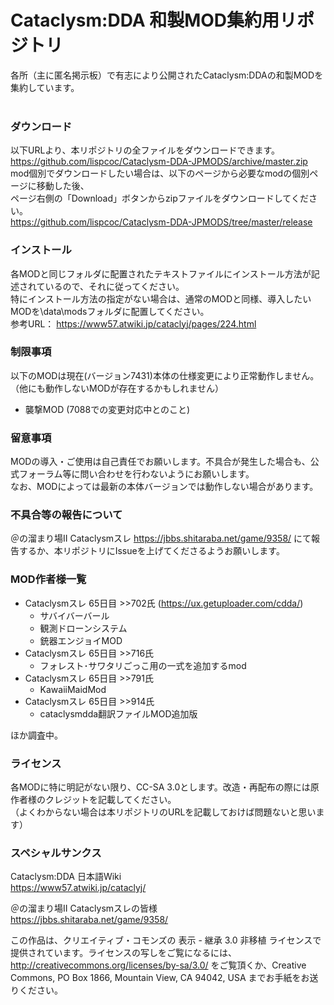 
Cataclysm:DDA 和製MOD集約用リポジトリ
=================================

各所（主に匿名掲示板）で有志により公開されたCataclysm:DDAの和製MODを集約しています。<br>
<br>
### ダウンロード
以下URLより、本リポジトリの全ファイルをダウンロードできます。<br>
https://github.com/lispcoc/Cataclysm-DDA-JPMODS/archive/master.zip<br>
mod個別でダウンロードしたい場合は、以下のページから必要なmodの個別ページに移動した後、<br>
ページ右側の「Download」ボタンからzipファイルをダウンロードしてください。<br>
https://github.com/lispcoc/Cataclysm-DDA-JPMODS/tree/master/release<br>

### インストール
各MODと同じフォルダに配置されたテキストファイルにインストール方法が記述されているので、それに従ってください。<br>
特にインストール方法の指定がない場合は、通常のMODと同様、導入したいMODを\data\modsフォルダに配置してください。<br>
参考URL： https://www57.atwiki.jp/cataclyj/pages/224.html<br>

### 制限事項
以下のMODは現在(バージョン7431)本体の仕様変更により正常動作しません。<br>
（他にも動作しないMODが存在するかもしれません）<br>
* 襲撃MOD (7088での変更対応中とのこと)

### 留意事項
MODの導入・ご使用は自己責任でお願いします。不具合が発生した場合も、公式フォーラム等に問い合わせを行わないようにお願いします。<br>
なお、MODによっては最新の本体バージョンでは動作しない場合があります。<br>

### 不具合等の報告について
＠の溜まり場II Cataclysmスレ https://jbbs.shitaraba.net/game/9358/ にて報告するか、本リポジトリにIssueを上げてくださるようお願いします。<br>

### MOD作者様一覧
- Cataclysmスレ 65日目 >>702氏 (https://ux.getuploader.com/cdda/)
    - サバイバーバール
    - 観測ドローンシステム
    - 銃器エンジョイMOD
- Cataclysmスレ 65日目 >>716氏
    - フォレスト･サワタリごっこ用の一式を追加するmod
- Cataclysmスレ 65日目 >>791氏
    - KawaiiMaidMod
- Cataclysmスレ 65日目 >>914氏
    - cataclysmdda翻訳ファイルMOD追加版

ほか調査中。<br>

### ライセンス
各MODに特に明記がない限り、CC-SA 3.0とします。改造・再配布の際には原作者様のクレジットを記載してください。<br>
（よくわからない場合は本リポジトリのURLを記載しておけば問題ないと思います）

### スペシャルサンクス
Cataclysm:DDA 日本語Wiki<br>
https://www57.atwiki.jp/cataclyj/<br>

＠の溜まり場II Cataclysmスレの皆様<br>
https://jbbs.shitaraba.net/game/9358/<br>

この作品は、クリエイティブ・コモンズの 表示 - 継承 3.0 非移植 ライセンスで提供されています。ライセンスの写しをご覧になるには、 http://creativecommons.org/licenses/by-sa/3.0/ をご覧頂くか、Creative Commons, PO Box 1866, Mountain View, CA 94042, USA までお手紙をお送りください。 
